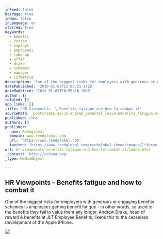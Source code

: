 ```yaml
---
inFeed: false
hasPage: true
inNav: false
inLanguage: en
starred: true
keywords:
  - benefit
  - curzon
  - employs
  - employees
  - take-up
  - offer
  - drake
  - schemes
  - manager
  - lifestyle
description: 'One of the biggest risks for employers with generous or engaging benefits schemes is employees getting benefit fatigue - in other words, so used to the benefits they fail to value them any longer. Andrew Drake, head of reward & benefits at JLT Employee Benefits, likens this to the ceaseless development of the Apple iPhone.'
datePublished: '2016-01-03T11:05:21.178Z'
dateModified: '2016-01-03T10:55:18.198Z'
author: []
related: []
app_links: []
title: "HR Viewpoints –\_Benefits fatigue and how to combat it"
sourcePath: _posts/2015-12-31-shared_parental_leave-benefits_fatigue.md
published: true
authors: []
publisher:
  name: Reedglobal
  domain: www.reedglobal.com
  url: 'https://www.reedglobal.com'
  favicon: 'https://www.reedglobal.com/reedglobal-theme/images/liferay.ico'
url: hr-viewpoints-benefits-fatigue-and-how-to-combat-it/index.html
_context: 'http://schema.org'
_type: MediaObject

---
```

<article style=""><h1>HR Viewpoints –&nbsp;Benefits fatigue and how to combat it</h1><p>One of the biggest risks for employers with generous or engaging benefits schemes is employees getting benefit fatigue - in other words, so used to the benefits they fail to value them any longer. Andrew Drake, head of reward &amp; benefits at JLT Employee Benefits, likens this to the ceaseless development of the Apple iPhone.</p><img src="https://s3-us-west-2.amazonaws.com/the-grid-img/p/a564451327c95bb611dda0bc7c101f0170485a6a.png" /></article>